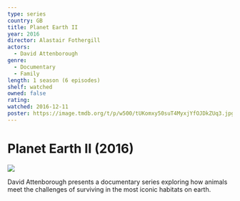 ```yaml
---
type: series
country: GB
title: Planet Earth II
year: 2016
director: Alastair Fothergill
actors:
  - David Attenborough
genre:
  - Documentary
  - Family
length: 1 season (6 episodes)
shelf: watched
owned: false
rating:
watched: 2016-12-11
poster: https://image.tmdb.org/t/p/w500/tUKomxy50suT4MyxjYfOJDkZUq3.jpg
---
```


# Planet Earth II (2016)

![](https://image.tmdb.org/t/p/w500/tUKomxy50suT4MyxjYfOJDkZUq3.jpg)

David Attenborough presents a documentary series exploring how animals meet the challenges of surviving in the most iconic habitats on earth.